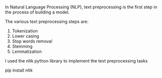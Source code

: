 In Natural Language Processing (NLP), text preprocessing is the first step in the process of building a model.

The various text preprocessing steps are:

1. Tokenization
2. Lower casing
3. Stop words removal
4. Stemming
5. Lemmatization

I used the nltk python library to implement the text preprocessing tasks

pip install nltk

